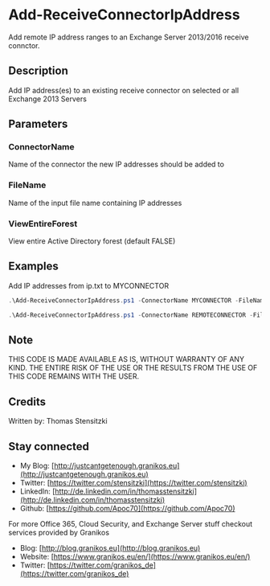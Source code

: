 # Add-ReceiveConnectorIpAddress

Add remote IP address ranges to an Exchange Server 2013/2016 receive connctor.

## Description

Add IP address(es) to an existing receive connector on selected or all Exchange 2013 Servers

## Parameters

### ConnectorName

Name of the connector the new IP addresses should be added to

### FileName

Name of the input file name containing IP addresses

### ViewEntireForest

View entire Active Directory forest (default FALSE)

## Examples

Add IP addresses from ip.txt to MYCONNECTOR

``` PowerShell
.\Add-ReceiveConnectorIpAddress.ps1 -ConnectorName MYCONNECTOR -FileName D:\Scripts\ip.txt
```

``` PowerShell
.\Add-ReceiveConnectorIpAddress.ps1 -ConnectorName REMOTECONNECTOR -FileName .\ip-new.txt -ViewEntireForest $true
```

## Note

THIS CODE IS MADE AVAILABLE AS IS, WITHOUT WARRANTY OF ANY KIND. THE ENTIRE
RISK OF THE USE OR THE RESULTS FROM THE USE OF THIS CODE REMAINS WITH THE USER.

## Credits

Written by: Thomas Stensitzki

## Stay connected

* My Blog: [http://justcantgetenough.granikos.eu](http://justcantgetenough.granikos.eu)
* Twitter: [https://twitter.com/stensitzki](https://twitter.com/stensitzki)
* LinkedIn: [http://de.linkedin.com/in/thomasstensitzki](http://de.linkedin.com/in/thomasstensitzki)
* Github: [https://github.com/Apoc70](https://github.com/Apoc70)

For more Office 365, Cloud Security, and Exchange Server stuff checkout services provided by Granikos

* Blog: [http://blog.granikos.eu](http://blog.granikos.eu)
* Website: [https://www.granikos.eu/en/](https://www.granikos.eu/en/)
* Twitter: [https://twitter.com/granikos_de](https://twitter.com/granikos_de)